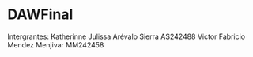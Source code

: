 # DAWFinal
Intergrantes:
Katherinne Julissa Arévalo Sierra  AS242488
Victor Fabricio Mendez Menjivar MM242458
